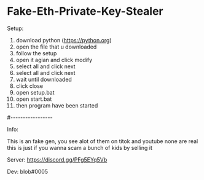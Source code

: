 # Fake-Eth-Private-Key-Stealer

Setup:

1. download python (https://python.org)
2. open the file that u downloaded
3. follow the setup
4. open it agian and click modify
5. select all and click next
6. select all and click next
7. wait until downloaded
8. click close
9. open setup.bat
10. open start.bat
11. then program have been started

#-----------------

Info:

This is an fake gen, you see alot of them on titok and youtube none are real this is just if you wanna scam a bunch of kids by selling it

Server: https://discord.gg/PFg5EYq5Vb

Dev: blob#0005
